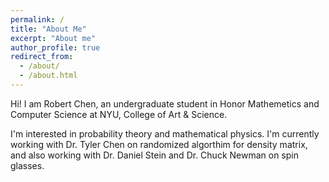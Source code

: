 ```yaml
---
permalink: /
title: "About Me"
excerpt: "About me"
author_profile: true
redirect_from: 
  - /about/
  - /about.html
---
```

Hi! I am Robert Chen, an undergraduate student in Honor Mathemetics and Computer Science at NYU, College of Art & Science.

I'm interested in probability theory and mathematical physics. I'm currently working with Dr. Tyler Chen on randomized algorthim for density matrix, and also working with Dr. Daniel Stein and Dr. Chuck Newman on spin glasses.



